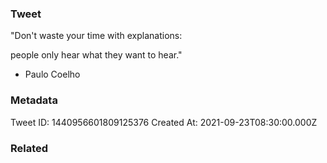 ### Tweet
"Don't waste your time with explanations: 

people only hear what they want to hear."

- Paulo Coelho

### Metadata
Tweet ID: 1440956601809125376
Created At: 2021-09-23T08:30:00.000Z

### Related

